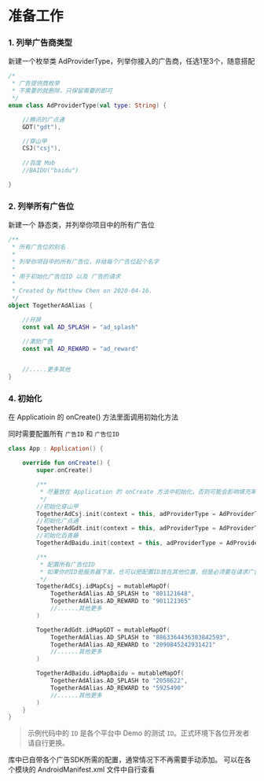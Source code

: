 # 准备工作

### 1. 列举广告商类型

新建一个枚举类 AdProviderType，列举你接入的广告商，任选1至3个，随意搭配

```kotlin
/*
 * 广告提供商枚举
 * 不需要的就删除，只保留需要的即可
 */
enum class AdProviderType(val type: String) {

    //腾讯的广点通
    GDT("gdt"),

    //穿山甲
    CSJ("csj"),
    
    //百度 Mob
    //BAIDU("baidu")

}
```

### 2. 列举所有广告位

新建一个 静态类，并列举你项目中的所有广告位

```kotlin
/**
 * 所有广告位的别名
 *
 * 列举你项目中的所有广告位，并给每个广告位起个名字
 *
 * 用于初始化广告位ID 以及 广告的请求
 *
 * Created by Matthew Chen on 2020-04-16.
 */
object TogetherAdAlias {

    //开屏
    const val AD_SPLASH = "ad_splash"

    //激励广告
    const val AD_REWARD = "ad_reward"


    //.....更多其他
}
```

### 4. 初始化

在 Applicatioin 的 onCreate() 方法里面调用初始化方法

同时需要配置所有 ``广告ID`` 和 ``广告位ID``

```kotlin
class App : Application() {

    override fun onCreate() {
        super.onCreate()

        /**
         * 尽量放在 Application 的 onCreate 方法中初始化，否则可能会影响填充率
         */
        //初始化穿山甲
        TogetherAdCsj.init(context = this, adProviderType = AdProviderType.CSJ.type, csjAdAppId = "5001121", appName = this.getString(R.string.app_name))
        //初始化广点通
        TogetherAdGdt.init(context = this, adProviderType = AdProviderType.GDT.type, gdtAdAppId = "1101152570")
        //初始化百青藤
        TogetherAdBaidu.init(context = this, adProviderType = AdProviderType.BAIDU.type, baiduAdAppId = "e866cfb0")

        /**
         * 配置所有广告位ID
         * 如果你的ID是服务器下发，也可以把配置ID放在其他位置，但是必须要在请求广告之前完成配置，否则无法加载广告
         */
        TogetherAdCsj.idMapCsj = mutableMapOf(
            TogetherAdAlias.AD_SPLASH to "801121648",
            TogetherAdAlias.AD_REWARD to "901121365"
            //......其他更多
        )

        TogetherAdGdt.idMapGDT = mutableMapOf(
            TogetherAdAlias.AD_SPLASH to "8863364436303842593",
            TogetherAdAlias.AD_REWARD to "2090845242931421"
            //......其他更多
        )

        TogetherAdBaidu.idMapBaidu = mutableMapOf(
            TogetherAdAlias.AD_SPLASH to "2058622",
            TogetherAdAlias.AD_REWARD to "5925490"
            //......其他更多
        )
    }
}
```

> 示例代码中的 ``ID`` 是各个平台中 Demo 的测试 ``ID``。正式环境下各位开发者请自行更换。

库中已自带各个广告SDK所需的配置，通常情况下不再需要手动添加。
可以在各个模块的 AndroidManifest.xml 文件中自行查看